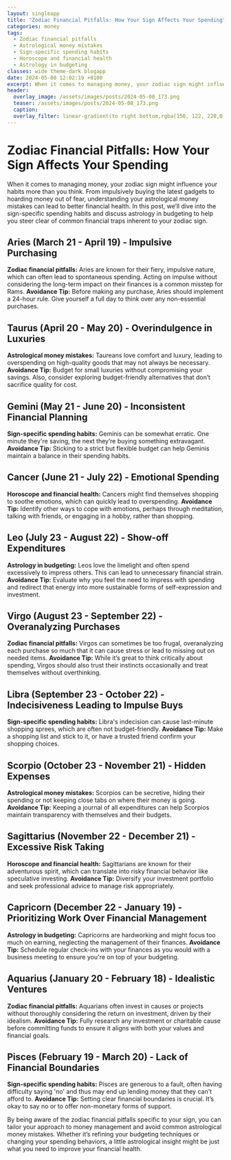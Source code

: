 ```yaml
---
layout: singleapp
title: "Zodiac Financial Pitfalls: How Your Sign Affects Your Spending"
categories: money
tags:
  - Zodiac financial pitfalls
  - Astrological money mistakes
  - Sign-specific spending habits
  - Horoscope and financial health
  - Astrology in budgeting
classes: wide theme-dark blogapp
date: 2024-05-08 12:02:19 +0100
excerpt: When it comes to managing money, your zodiac sign might influence your habits more than you think.
header:
  overlay_image: /assets/images/posts/2024-05-08_173.png
  teaser: /assets/images/posts/2024-05-08_173.png
  caption: 
  overlay_filter: linear-gradient(to right bottom,rgba(150, 122, 220,0.8), rgba(255,245,208,0.5))
---
```


# Zodiac Financial Pitfalls: How Your Sign Affects Your Spending

When it comes to managing money, your zodiac sign might influence your habits more than you think. From impulsively buying the latest gadgets to hoarding money out of fear, understanding your astrological money mistakes can lead to better financial health. In this post, we’ll dive into the sign-specific spending habits and discuss astrology in budgeting to help you steer clear of common financial traps inherent to your zodiac sign.

## Aries (March 21 - April 19) - Impulsive Purchasing
**Zodiac financial pitfalls:** Aries are known for their fiery, impulsive nature, which can often lead to spontaneous spending. Acting on impulse without considering the long-term impact on their finances is a common misstep for Rams.
**Avoidance Tip:** Before making any purchase, Aries should implement a 24-hour rule. Give yourself a full day to think over any non-essential purchases. 

## Taurus (April 20 - May 20) - Overindulgence in Luxuries
**Astrological money mistakes:** Taureans love comfort and luxury, leading to overspending on high-quality goods that may not always be necessary.
**Avoidance Tip:** Budget for small luxuries without compromising your savings. Also, consider exploring budget-friendly alternatives that don’t sacrifice quality for cost.

## Gemini (May 21 - June 20) - Inconsistent Financial Planning 
**Sign-specific spending habits:** Geminis can be somewhat erratic. One minute they're saving, the next they’re buying something extravagant.
**Avoidance Tip:** Sticking to a strict but flexible budget can help Geminis maintain a balance in their spending habits.

## Cancer (June 21 - July 22) - Emotional Spending 
**Horoscope and financial health:** Cancers might find themselves shopping to soothe emotions, which can quickly lead to overspending.
**Avoidance Tip:** Identify other ways to cope with emotions, perhaps through meditation, talking with friends, or engaging in a hobby, rather than shopping.

## Leo (July 23 - August 22) - Show-off Expenditures 
**Astrology in budgeting:** Leos love the limelight and often spend excessively to impress others. This can lead to unnecessary financial strain.
**Avoidance Tip:** Evaluate why you feel the need to impress with spending and redirect that energy into more sustainable forms of self-expression and investment.

## Virgo (August 23 - September 22) - Overanalyzing Purchases 
**Zodiac financial pitfalls:** Virgos can sometimes be too frugal, overanalyzing each purchase so much that it can cause stress or lead to missing out on needed items.
**Avoidance Tip:** While it’s great to think critically about spending, Virgos should also trust their instincts occasionally and treat themselves without overthinking.

## Libra (September 23 - October 22) - Indecisiveness Leading to Impulse Buys 
**Sign-specific spending habits:** Libra's indecision can cause last-minute shopping sprees, which are often not budget-friendly.
**Avoidance Tip:** Make a shopping list and stick to it, or have a trusted friend confirm your shopping choices.

## Scorpio (October 23 - November 21) - Hidden Expenses 
**Astrological money mistakes:** Scorpios can be secretive, hiding their spending or not keeping close tabs on where their money is going.
**Avoidance Tip:** Keeping a journal of all expenditures can help Scorpios maintain transparency with themselves and their budgets.

## Sagittarius (November 22 - December 21) - Excessive Risk Taking 
**Horoscope and financial health:** Sagittarians are known for their adventurous spirit, which can translate into risky financial behavior like speculative investing.
**Avoidance Tip:** Diversify your investment portfolio and seek professional advice to manage risk appropriately.

## Capricorn (December 22 - January 19) - Prioritizing Work Over Financial Management 
**Astrology in budgeting:** Capricorns are hardworking and might focus too much on earning, neglecting the management of their finances.
**Avoidance Tip:** Schedule regular check-ins with your finances as you would with a business meeting to ensure you're on top of your budgeting.

## Aquarius (January 20 - February 18) - Idealistic Ventures 
**Zodiac financial pitfalls:** Aquarians often invest in causes or projects without thoroughly considering the return on investment, driven by their idealism.
**Avoidance Tip:** Fully research any investment or charitable cause before committing funds to ensure it aligns with both your values and financial goals.

## Pisces (February 19 - March 20) - Lack of Financial Boundaries 
**Sign-specific spending habits:** Pisces are generous to a fault, often having difficulty saying 'no' and thus may end up lending money that they can't afford to.
**Avoidance Tip:** Setting clear financial boundaries is crucial. It’s okay to say no or to offer non-monetary forms of support.

By being aware of the zodiac financial pitfalls specific to your sign, you can tailor your approach to money management and avoid common astrological money mistakes. Whether it’s refining your budgeting techniques or changing your spending behaviors, a little astrological insight might be just what you need to improve your financial health.